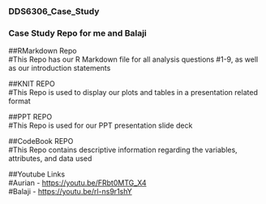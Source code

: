 ### DDS6306_Case_Study
### Case Study Repo for me and Balaji 

##RMarkdown Repo  
#This Repo has our R Markdown file for all analysis questions #1-9, as well as our introduction statements

##KNIT REPO  
#This Repo is used to display our plots and tables in a presentation related format

##PPT REPO  
#This Repo is used for our PPT presentation slide deck 

##CodeBook REPO  
#This Repo contains descriptive information regarding the variables, attributes, and data used  

##Youtube Links  
#Aurian - https://youtu.be/FRbt0MTG_X4  
#Balaji - https://youtu.be/rl-ns9r1shY
